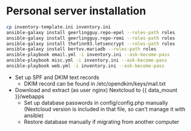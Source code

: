 # Personal server installation

```sh
cp inventory-template.ini inventory.ini
ansible-galaxy install geerlingguy.repo-epel --roles-path roles
ansible-galaxy install geerlingguy.repo-remi --roles-path roles
ansible-galaxy install thefinn93.letsencrypt --roles-path roles
ansible-galaxy install bertvv.mariadb --roles-path roles
ansible-playbook email.yml -i inventory.ini --ask-become-pass
ansible-playbook misc.yml -i inventory.ini --ask-become-pass
ansible-playbook web.yml -i inventory.ini --ask-become-pass
```

* Set up SPF and DKIM text records
  * DKIM record can be found in /etc/opendkim/keys/mail.txt
* Download and extract (as user nginx) Nextcloud to {{ data_mount }}/webapps
  * Set up database passwords in config/config.php manually (Nextcloud version is included in that file, so can't manage it with ansible)
  * Restore database manually if migrating from another computer
